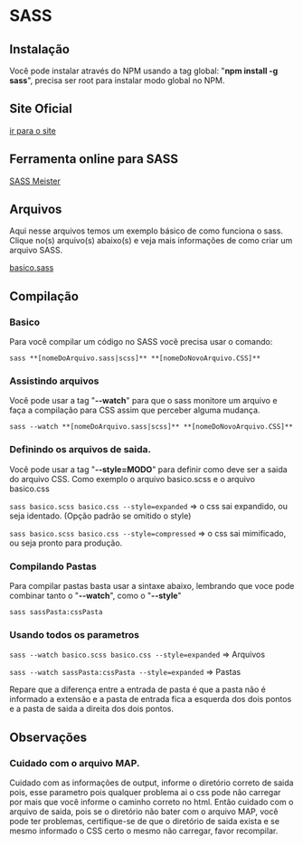 # SASS
## Instalação
Você pode instalar através do NPM usando a tag global: "**npm install -g sass**", precisa ser root para instalar modo global no NPM.

## Site Oficial
[ir para o site](https://www.sassmeister.com/)

## Ferramenta online para SASS
[SASS Meister](https://www.sassmeister.com/)

## Arquivos
Aqui nesse arquivos temos um exemplo básico de como funciona o sass. Clique no(s) arquivo(s) abaixo(s) e veja mais informações de como criar um arquivo SASS.

[basico.sass](./basico.scss)

## Compilação
### Basico
Para você compilar um código no SASS você precisa usar o comando:

```sass **[nomeDoArquivo.sass|scss]** **[nomeDoNovoArquivo.CSS]**```

### Assistindo arquivos
Você pode usar a tag "**--watch**" para que o sass monitore um arquivo e faça a compilação para CSS assim que perceber alguma mudança.

```sass --watch **[nomeDoArquivo.sass|scss]** **[nomeDoNovoArquivo.CSS]**```

### Definindo os arquivos de saida.
Você pode usar a tag "**--style=MODO**" para definir como deve ser a saida do arquivo CSS. Como exemplo o arquivo basico.scss e o arquivo basico.css

``sass basico.scss basico.css --style=expanded`` => o css sai expandido, ou seja identado. (Opção padrão se omitido o style)

``sass basico.scss basico.css --style=compressed`` => o css sai mimificado, ou seja pronto para produção.

### Compilando Pastas
Para compilar pastas basta usar a sintaxe abaixo, lembrando que voce pode combinar tanto o "**--watch**", como o "**--style**"

``sass sassPasta:cssPasta``

### Usando todos os parametros
``sass --watch basico.scss basico.css --style=expanded`` => Arquivos

``sass --watch sassPasta:cssPasta --style=expanded`` => Pastas

Repare que a diferença entre a entrada de pasta é que a pasta não é informado a extensão e a pasta de entrada fica a esquerda dos dois pontos e a pasta de saida a direita dos dois pontos.

## Observações
### Cuidado com o arquivo MAP.
Cuidado com as informações de output, informe o diretório correto de saida pois, esse parametro pois qualquer problema ai o css pode não carregar por mais que você informe o caminho correto no html. Então cuidado com o arquivo de saida, pois se o diretório não bater com o arquivo MAP, você pode ter problemas, certifique-se de que o diretório de saida exista e se mesmo informado
o CSS certo o mesmo não carregar, favor recompilar.


